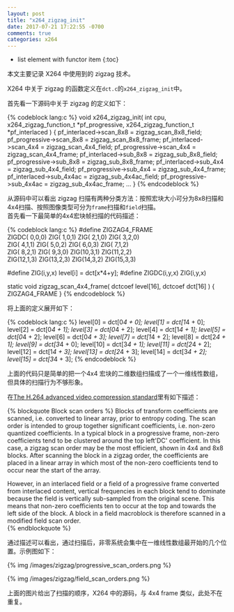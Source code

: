 ```yaml
---
layout: post
title: "x264_zigzag_init"
date: 2017-07-21 17:22:55 -0700
comments: true
categories: x264
---
```


* list element with functor item
{:toc}

本文主要记录 X264 中使用到的 zigzag 技术。
<!--more-->

X264 中关于 zigzag 的函数定义在`dct.c`的`x264_zigzag_init`中。

首先看一下源码中关于 zigzag 的定义如下：  

{% codeblock lang:c %}
void x264_zigzag_init( int cpu, x264_zigzag_function_t *pf_progressive, x264_zigzag_function_t *pf_interlaced )
{
    pf_interlaced->scan_8x8   = zigzag_scan_8x8_field;
    pf_progressive->scan_8x8  = zigzag_scan_8x8_frame;
    pf_interlaced->scan_4x4   = zigzag_scan_4x4_field;
    pf_progressive->scan_4x4  = zigzag_scan_4x4_frame;
    pf_interlaced->sub_8x8    = zigzag_sub_8x8_field;
    pf_progressive->sub_8x8   = zigzag_sub_8x8_frame;
    pf_interlaced->sub_4x4    = zigzag_sub_4x4_field;
    pf_progressive->sub_4x4   = zigzag_sub_4x4_frame;
    pf_interlaced->sub_4x4ac  = zigzag_sub_4x4ac_field;
    pf_progressive->sub_4x4ac = zigzag_sub_4x4ac_frame;
    ...
}
{% endcodeblock %}

从源码中可以看出 zigzag 扫描有两种分类方法：按照宏块大小可分为8x8扫描和4x4扫描、按照图像类型可分为`frame`扫描和`field`扫描。  
首先看一下最简单的4x4宏块帧扫描的代码描述：  

{% codeblock lang:c %}
#define ZIGZAG4_FRAME\
    ZIGDC( 0,0,0) ZIG( 1,0,1) ZIG( 2,1,0) ZIG( 3,2,0)\
    ZIG( 4,1,1) ZIG( 5,0,2) ZIG( 6,0,3) ZIG( 7,1,2)\
    ZIG( 8,2,1) ZIG( 9,3,0) ZIG(10,3,1) ZIG(11,2,2)\
    ZIG(12,1,3) ZIG(13,2,3) ZIG(14,3,2) ZIG(15,3,3)

#define ZIG(i,y,x) level[i] = dct[x*4+y];
#define ZIGDC(i,y,x) ZIG(i,y,x)

static void zigzag_scan_4x4_frame( dctcoef level[16], dctcoef dct[16] )
{
    ZIGZAG4_FRAME
}
{% endcodeblock %}

将上面的定义展开如下：  

{% codeblock lang:c %}
level[0] = dct[0*4 + 0];
level[1] = dct[1*4 + 0];
level[2] = dct[0*4 + 1];
level[3] = dct[0*4 + 2];
level[4] = dct[1*4 + 1];
level[5] = dct[0*4 + 2];
level[6] = dct[0*4 + 3];
level[7] = dct[1*4 + 2];
level[8] = dct[2*4 + 1];
level[9] = dct[3*4 + 0];
level[10] = dct[3*4 + 1];
level[11] = dct[2*4 + 2];
level[12] = dct[1*4 + 3];
level[13] = dct[2*4 + 3];
level[14] = dct[3*4 + 2];
level[15] = dct[3*4 + 3];
{% endcodeblock %}

上面的代码只是简单的把一个4x4 宏块的二维数组扫描成了一个一维线性数组，但具体的扫描行为不够形象。

在[The H.264 advanced video compression standard](http://files.cnblogs.com/files/irish/The_H.264_advanced_video_compression_standard.pdf)里有如下描述：  

{% blockquote Block scan orders %}
Blocks of transform coefficients are scanned, i.e. converted to linear array, prior to entropy coding. The scan order is intended to group together significant coefficients, i.e. non-zero quantized coefficients. In a typical block in a progressive frame, non-zero coefficients tend to be clustered around the top left'DC' coefficient. In this case, a zigzag scan order may be the most efficient, shown in 4x4 and 8x8 blocks. After scanning the block in a zigzag order, the coefficients are placed in a linear array in which most of the non-zero coefficients tend to occur near the start of the array.

However, in an interlaced field or a field of a progressive frame converted from interlaced content, vertical frequencies in each block tend to dominate because the field is vertically sub-sampled from the original scene. This means that non-zero coefficients ten to occur at the top and towards the left side of the block. A block in a field macroblock is therefore scanned in a modified field scan order.  
{% endblockquote %}

通过描述可以看出，通过扫描后，非零系统会集中在一维线性数组最开始的几个位置。示例图如下：  

{% img /images/zigzag/progressive_scan_orders.png %}

{% img /images/zigzag/field_scan_orders.png %}

上面的图片给出了扫描的顺序，X264 中的源码，与 4x4 frame 类似，此处不在重复。  


